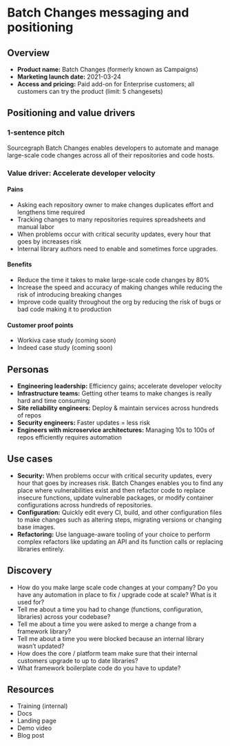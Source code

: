 # Batch Changes messaging and positioning 

## Overview

- **Product name:** Batch Changes (formerly known as Campaigns)
- **Marketing launch date:** 2021-03-24
- **Access and pricing:** Paid add-on for Enterprise customers; all customers can try the product (limit: 5 changesets)

## Positioning and value drivers

### 1-sentence pitch 

Sourcegraph Batch Changes enables developers to automate and manage large-scale code changes across all of their repositories and code hosts.

### Value driver: Accelerate developer velocity 

#### Pains

- Asking each repository owner to make changes duplicates effort and lengthens time required
- Tracking changes to many repositories requires spreadsheets and manual labor
- When problems occur with critical security updates, every hour that goes by increases risk
- Internal library authors need to enable and sometimes force upgrades.

#### Benefits

- Reduce the time it takes to make large-scale code changes by 80%
- Increase the speed and accuracy of making changes while reducing the risk of introducing breaking changes
- Improve code quality throughout the org by reducing the risk of bugs or bad code making it to production

#### Customer proof points

- Workiva case study (coming soon)
- Indeed case study (coming soon)

## Personas

- **Engineering leadership:** Efficiency gains; accelerate developer velocity 
- **Infrastructure teams:** Getting other teams to make changes is really hard and time consuming
- **Site reliability engineers:** Deploy & maintain services across hundreds of repos
- **Security engineers:** Faster updates = less risk
- **Engineers with microservice architectures:** Managing 10s to 100s of repos efficiently requires automation

## Use cases

- **Security:** When problems occur with critical security updates, every hour that goes by increases risk. Batch Changes enables you to find any place where vulnerabilities exist and then refactor code to replace insecure functions, update vulnerable packages, or modify container configurations across hundreds of repositories.
- **Configuration:** Quickly edit every CI, build, and other configuration files to make changes such as altering steps, migrating versions or changing base images.
- **Refactoring:** Use language-aware tooling of your choice to perform complex refactors like updating an API and its function calls or replacing libraries entirely. 

## Discovery 

- How do you make large scale code changes at your company? Do you have any automation in place to fix / upgrade code at scale? What is it used for?
- Tell me about a time you had to change (functions, configuration, libraries) across your codebase?
- Tell me about a time you were asked to merge a change from a framework library?
- Tell me about a time you were blocked because an internal library wasn’t updated?
- How does the core / platform team make sure that their internal customers upgrade to up to date libraries?
- What framework boilerplate code do you have to update?

## Resources

- Training (internal)
- Docs
- Landing page
- Demo video
- Blog post 

